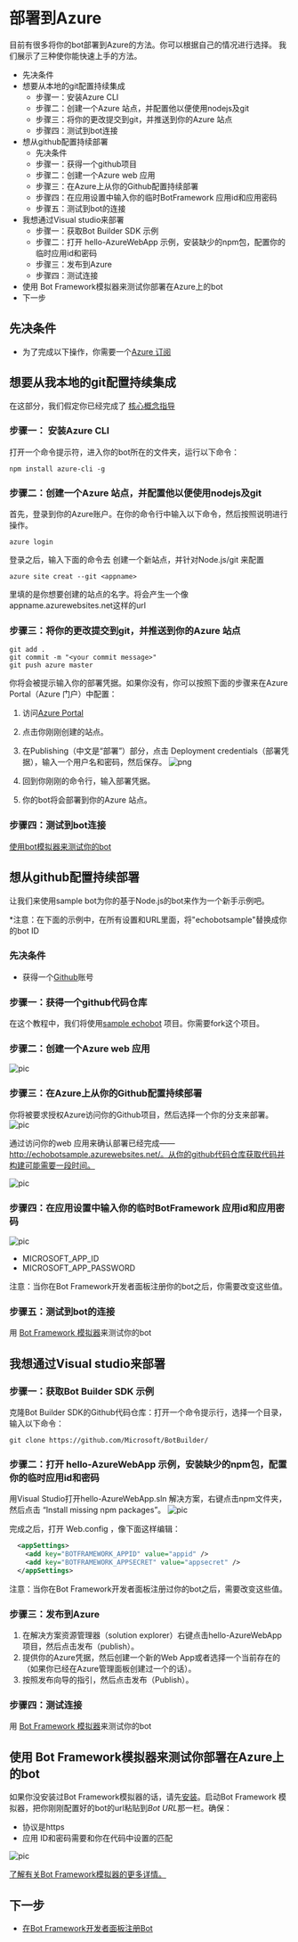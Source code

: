 # 部署到Azure

目前有很多将你的bot部署到Azure的方法。你可以根据自己的情况进行选择。
我们展示了三种使你能快速上手的方法。

 - 先决条件
 - 想要从本地的git配置持续集成
   - 步骤一：安装Azure CLI
   - 步骤二：创建一个Azure 站点，并配置他以便使用nodejs及git
   - 步骤三：将你的更改提交到git，并推送到你的Azure 站点
   - 步骤四：测试到bot连接
 - 想从github配置持续部署
   - 先决条件
   - 步骤一：获得一个github项目
   - 步骤二：创建一个Azure web 应用
   - 步骤三：在Azure上从你的Github配置持续部署
   - 步骤四：在应用设置中输入你的临时BotFramework 应用id和应用密码
   - 步骤五：测试到bot的连接
 - 我想通过Visual studio来部署
   - 步骤一：获取Bot Builder SDK 示例
   - 步骤二：打开 hello-AzureWebApp 示例，安装缺少的npm包，配置你的临时应用id和密码
   - 步骤三：发布到Azure
   - 步骤四：测试连接
 - 使用 Bot Framework模拟器来测试你部署在Azure上的bot
 - 下一步 

## 先决条件
 - 为了完成以下操作，你需要一个[Azure 订阅](URL 'https://azure.microsoft.com/en-us/free/')

 ## 想要从我本地的git配置持续集成

 在这部分，我们假定你已经完成了 [核心概念指导](guides/core-concepts.md)
 ### 步骤一： 安装Azure CLI
 打开一个命令提示符，进入你的bot所在的文件夹，运行以下命令：
 ``` shell
 npm install azure-cli -g
 ```
### 步骤二：创建一个Azure 站点，并配置他以便使用nodejs及git
首先，登录到你的Azure账户。在你的命令行中输入以下命令，然后按照说明进行操作。
```
azure login
```
登录之后，输入下面的命令去 创建一个新站点，并针对Node.js/git 来配置
```
azure site creat --git <appname>
```
<appname>里填的是你想要创建的站点的名字。将会产生一个像appname.azurewebsites.net这样的url


### 步骤三：将你的更改提交到git，并推送到你的Azure 站点

```
git add .
git commit -m "<your commit message>"
git push azure master
```

你将会被提示输入你的部署凭据。如果你没有，你可以按照下面的步骤来在Azure Portal（Azure 门户）中配置：
  1. 访问[Azure Portal](http://portal.azure.com/)
  2. 点击你刚刚创建的站点。
  3. 在Publishing（中文是“部署”）部分，点击 Deployment credentials（部署凭据），输入一个用户名和密码，然后保存。
  ![png](https://docs.botframework.com/en-us/images/builder/publishing-your-bot-deployment-credentials.png)

  4. 回到你刚刚的命令行，输入部署凭据。
  5. 你的bot将会部署到你的Azure 站点。
### 步骤四：测试到bot连接
[使用bot模拟器来测试你的bot](https://docs.botframework.com/en-us/node/builder/guides/deploying-to-azure/#test-your-azure-bot-with-the-bot-framework-emulator)


## 想从github配置持续部署

让我们来使用sample bot为你的基于Node.js的bot来作为一个新手示例吧。

*注意：在下面的示例中，在所有设置和URL里面，将"echobotsample"替换成你的bot ID
### 先决条件
 - 获得一个[Github](http://github.com/)账号

### 步骤一：获得一个github代码仓库

在这个教程中，我们将使用[sample echobot](https://github.com/fuselabs/echobot) 项目。你需要fork这个项目。


### 步骤二：创建一个Azure web 应用

![pic](https://docs.botframework.com/en-us/images/builder/azure-create-webapp.png?raw=true)

### 步骤三：在Azure上从你的Github配置持续部署

你将被要求授权Azure访问你的Github项目，然后选择一个你的分支来部署。
![pic](https://docs.botframework.com/en-us/images/builder/azure-deployment.png?raw=true)

通过访问你的web 应用来确认部署已经完成——http://echobotsample.azurewebsites.net/。从你的github代码仓库获取代码并构建可能需要一段时间。

![pic](https://docs.botframework.com/en-us/images/builder/azure-browse.png?raw=true)
### 步骤四：在应用设置中输入你的临时BotFramework 应用id和应用密码

![pic](https://docs.botframework.com/en-us/images/builder/azure-secrets.png?raw=true)

 - MICROSOFT_APP_ID
 - MICROSOFT_APP_PASSWORD

 注意：当你在Bot Framework开发者面板注册你的bot之后，你需要改变这些值。



### 步骤五：测试到bot的连接
用 [Bot Framework 模拟器](https://docs.botframework.com/en-us/node/builder/guides/deploying-to-azure/#test-your-azure-bot-with-the-bot-framework-emulator)来测试你的bot

## 我想通过Visual studio来部署
### 步骤一：获取Bot Builder SDK 示例

克隆Bot Builder SDK的Github代码仓库：打开一个命令提示行，选择一个目录，输入以下命令：
```shell
git clone https://github.com/Microsoft/BotBuilder/
```

### 步骤二：打开 hello-AzureWebApp 示例，安装缺少的npm包，配置你的临时应用id和密码
用Visual Studio打开hello-AzureWebApp.sln 解决方案，右键点击npm文件夹，然后点击 “Install missing npm packages”。
![pic](https://docs.botframework.com/en-us/images/builder/publishing-your-bot-install-npm.png)

完成之后，打开 Web.config ，像下面这样编辑：
```xml
  <appSettings>
    <add key="BOTFRAMEWORK_APPID" value="appid" />
    <add key="BOTFRAMEWORK_APPSECRET" value="appsecret" />
  </appSettings>
```

 注意：当你在Bot Framework开发者面板注册过你的bot之后，需要改变这些值。


### 步骤三：发布到Azure
  1. 在解决方案资源管理器（solution explorer）右键点击hello-AzureWebApp项目，然后点击发布（publish）。
  2. 提供你的Azure凭据，然后创建一个新的Web App或者选择一个当前存在的（如果你已经在Azure管理面板创建过一个的话）。
  3. 按照发布向导的指引，然后点击发布（Publish）。


### 步骤四：测试连接
用 [Bot Framework 模拟器](https://docs.botframework.com/en-us/node/builder/guides/deploying-to-azure/#test-your-azure-bot-with-the-bot-framework-emulator)来测试你的bot


## 使用 Bot Framework模拟器来测试你部署在Azure上的bot

如果你没安装过Bot Framework模拟器的话，请先[安装](https://docs.botframework.com/en-us/tools/bot-framework-emulator/)。启动Bot Framework 模拟器，把你刚刚配置好的bot的url粘贴到*Bot URL*那一栏。确保：
  - 协议是https
  - 应用 ID和密码需要和你在代码中设置的匹配

  ![pic](https://docs.botframework.com/en-us/images/builder/publishing-your-bot-emulator.png)

  [了解有关Bot Framework模拟器的更多详情。](https://docs.botframework.com/en-us/tools/bot-framework-emulator/)
## 下一步

 - [在Bot Framework开发者面板注册Bot](https://docs.botframework.com/en-us/csharp/builder/sdkreference/gettingstarted.html)